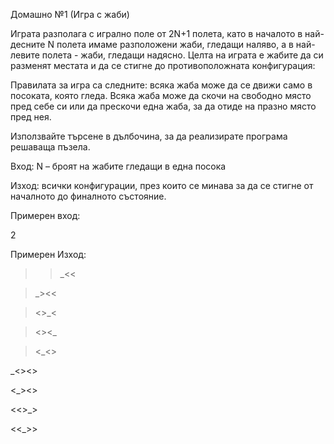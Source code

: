 Домашно №1 (Игра с жаби)


Играта разполага с игрално поле от 2N+1 полета, като в началото в най-десните N полета имаме разположени жаби, гледащи наляво, а в най-левите полета - жаби, гледащи надясно. Целта на играта е жабите да си разменят местата и да се стигне до противоположната конфигурация:



Правилата за игра са следните: всяка жаба може да се движи само в посоката, която гледа. Всяка жаба може да скочи на свободно място пред себе си или да прескочи една жаба, за да отиде на празно място пред нея.

Използвайте търсене в дълбочина, за да реализирате програма решаваща пъзела.

Вход: N – броят на жабите гледащи в една посока

Изход: всички конфигурации, през които се минава за да се стигне от началното до финалното състояние.

Примерен вход: 

2

Примерен Изход:

>>_<<

>_><<

><>_<

><><_

><_<> 

_<><> 

<_><> 

<<>_> 

<<_>>